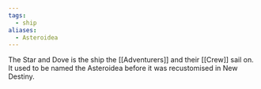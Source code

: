 ```yaml
---
tags:
  - ship
aliases:
  - Asteroidea
---
```


The Star and Dove is the ship the [[Adventurers]] and their [[Crew]] sail on.
It used to be named the Asteroidea before it was recustomised in New Destiny. 

